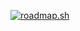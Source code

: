 [![roadmap.sh](https://api.roadmap.sh/v1-badge/wide/64a2c80bd99c9d6731ab5aa3?variant=dark)](https://roadmap.sh)
